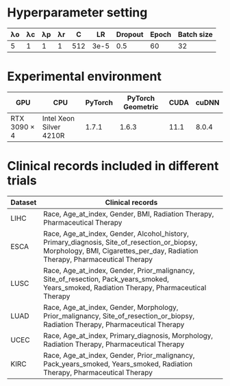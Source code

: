 # Hyperparameter setting

 λo | λc | λp | λr | C | LR        | Dropout | Epoch | Batch size  
 ----- | ------  | ----- | ------ | ----- | ------ | ----- | ------ | ----- 
 5           | 1             | 1             | 1             | 512  |3e-5|  0.5     | 60    | 32                    


# Experimental environment

GPU        | CPU                     | PyTorch | PyTorch Geometric | CUDA | cuDNN 
 ---- | ----- | ------  | ----- | ------ | ----- 
RTX 3090 × 4 | Intel Xeon Silver 4210R | 1.7.1   | 1.6.3           | 11.1 | 8.0.4 

# Clinical records included in different trials

Dataset | Clinical records      
---- | -----                          
LIHC        | Race, Age\_at\_index, Gender, BMI, Radiation Therapy, Pharmaceutical Therapy                                  
ESCA        |Race, Age\_at\_index, Gender, Alcohol\_history, Primary\_diagnosis, Site\_of\_resection\_or\_biopsy, Morphology, BMI, Cigarettes\_per\_day, Radiation Therapy, Pharmaceutical Therapy   
LUSC        |Race, Age\_at\_index, Gender, Prior\_malignancy, Site\_of\_resection, Pack\_years\_smoked, Years\_smoked, Radiation Therapy, Pharmaceutical Therapy      
LUAD        | Race, Age\_at\_index, Gender, Morphology, Prior\_malignancy, Site\_of\_resection\_or\_biopsy, Radiation Therapy, Pharmaceutical Therapy         
UCEC        | Race, Age\_at\_index, Primary\_diagnosis, Morphology, Radiation Therapy, Pharmaceutical Therapy                                                           
KIRC        | Race, Age\_at\_index, Gender, Prior\_malignancy, Pack\_years\_smoked, Years\_smoked, Radiation Therapy, Pharmaceutical Therapy              















